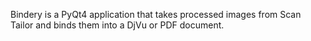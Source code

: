 Bindery is a PyQt4 application that takes processed images from Scan Tailor and binds them into a DjVu or PDF document.
